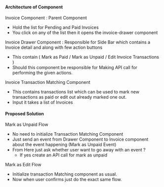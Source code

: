 #### Architecture of Component 

Invoice Component : Parent Component 
- Hold the list for Pending and Paid Invoices
- You click on any of the list then it opens the invoice-drawer component

Invoice Drawer Component : Responsible for Side Bar which contains a Invoice detail and along with few action buttons 
- This contain ( Mark as Paid / Mark as Unpaid / Edit Invoice Transactions )
- Should this component be responsible for Making API call for performing the given actions. 

Invoice Transaction Matching Component 
- This contains transactions list which can be used to mark new transactions as paid or edit out already marked one out.
- Input it takes a list of Invoices

#### Proposed Solution
Mark as Unpaid Flow 
- No need to initialize Transaction Matching Component 
- Just send an event from Drawer Component to Invoice component about the event happening (Mark as Unpaid Event)
- From Here just ask whether user want to go away with an event ? 
    - If yes create an API call for mark as unpaid

Mark as Edit Flow
- Initialize transaction Matching component as usual.
- Now when user confirms just do the exact same flow.